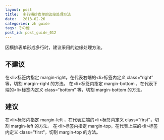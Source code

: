 ```yaml
---
layout: post
title:  多行横排表单的边缘处理方法
date:   2013-02-26
categories: zh guide
tags: その他
post_id: post_guide_012
---
```

因横排表单形成多行时，建议采用的边缘处理方法。

<div>
<h2>不建议</h2>
<p>在&lt;li&gt;标签内指定 margin-right，在代表右端的&lt;li&gt;标签内定义 class=“right” 等，切割 margin-right 的方法。 在&lt;li&gt;标签内指定 margin-bottom ，在代表下端的&lt;li&gt;标签内定义 class=“bottom” 等，切割 margin-bottom 的方法。</p>
</div>

<div>
<h2>建议</h2>
<p>在&lt;li&gt;标签内指定 margin-left ，在代表左端的&lt;li&gt;标签内定义 class=“first"，切割 margin-left 的方法。 在&lt;li&gt;标签内指定 margin-top，在代表上端的&lt;li&gt;标签内定义 class="first"，切割 margin-top 的方法。</p>
</div>
